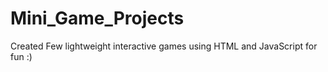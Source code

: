 # Mini_Game_Projects
Created Few lightweight interactive games using HTML and JavaScript for fun :)

